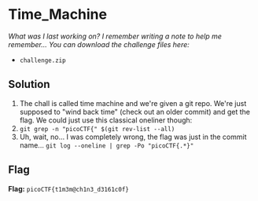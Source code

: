 # Time_Machine
*What was I last working on? I remember writing a note to help me remember... You can download the challenge files here:*
- `challenge.zip`


## Solution
1. The chall is called time machine and we're given a git repo. We're just supposed to "wind back time" (check out an older commit) and get the flag. We could just use this classical oneliner though:
2. `git grep -n "picoCTF{" $(git rev-list --all)`
3. Uh, wait, no... I was completely wrong, the flag was just in the commit name... `git log --oneline | grep -Po "picoCTF{.*}"`


## Flag
**Flag:** `picoCTF{t1m3m@ch1n3_d3161c0f}`
